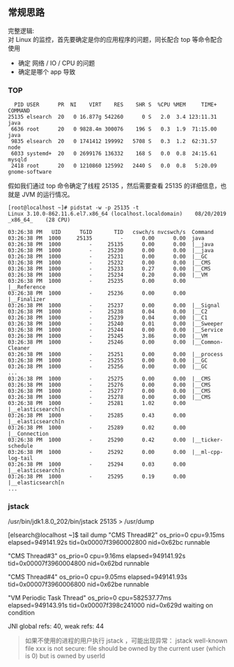 
## 常规思路

完整逻辑:  
对 Linux 的监控，首先要确定是你的应用程序的问题，同长配合 top 等命令配合使用  
- 确定 网络 / IO / CPU 的问题  
- 确定是哪个 app 导致  

### TOP

```
  PID USER      PR  NI    VIRT    RES    SHR S  %CPU %MEM     TIME+ COMMAND                                                                                                          
25135 elsearch  20   0 16.877g 542260      0 S   2.0  3.4 123:11.31 java                                                                                                             
 6636 root      20   0 9828.4m 300076    196 S   0.3  1.9  71:15.00 java                                                                                                             
 9835 elsearch  20   0 1741412 199992   5708 S   0.3  1.2  62:31.57 node                                                                                                             
 6033 systemd+  20   0 2699176 136332    168 S   0.0  0.8  24:15.61 mysqld                                                                                                           
 2418 root      20   0 1210860 125992   2440 S   0.0  0.8   5:20.09 gnome-software  
```

假如我们通过 top 命令确定了线程 25135 ，然后需要查看 25135 的详细信息，也就是 JVM 的运行情况。  

```
[root@localhost ~]# pidstat -w -p 25135 -t
Linux 3.10.0-862.11.6.el7.x86_64 (localhost.localdomain) 	08/20/2019 	_x86_64_	(28 CPU)

03:26:38 PM   UID      TGID       TID   cswch/s nvcswch/s  Command
03:26:38 PM  1000     25135         -      0.00      0.00  java
03:26:38 PM  1000         -     25135      0.00      0.00  |__java
03:26:38 PM  1000         -     25230      0.00      0.00  |__java
03:26:38 PM  1000         -     25231      0.00      0.00  |__GC
03:26:38 PM  1000         -     25232      0.00      0.00  |__CMS
03:26:38 PM  1000         -     25233      0.27      0.00  |__CMS
03:26:38 PM  1000         -     25234      0.20      0.00  |__VM
03:26:38 PM  1000         -     25235      0.00      0.00  |__Reference
03:26:38 PM  1000         -     25236      0.00      0.00  |__Finalizer
03:26:38 PM  1000         -     25237      0.00      0.00  |__Signal
03:26:38 PM  1000         -     25238      0.04      0.00  |__C2
03:26:38 PM  1000         -     25239      0.04      0.00  |__C1
03:26:38 PM  1000         -     25240      0.01      0.00  |__Sweeper
03:26:38 PM  1000         -     25244      0.00      0.00  |__Service
03:26:38 PM  1000         -     25245      3.86      0.00  |__VM
03:26:38 PM  1000         -     25246      0.00      0.00  |__Common-Cleaner
03:26:38 PM  1000         -     25251      0.00      0.00  |__process
03:26:38 PM  1000         -     25255      0.00      0.00  |__GC
03:26:38 PM  1000         -     25256      0.00      0.00  |__GC
...
03:26:38 PM  1000         -     25275      0.00      0.00  |__CMS
03:26:38 PM  1000         -     25276      0.00      0.00  |__CMS
03:26:38 PM  1000         -     25277      0.00      0.00  |__CMS
03:26:38 PM  1000         -     25278      0.00      0.00  |__CMS
03:26:38 PM  1000         -     25281      1.02      0.00  |__elasticsearch[n
03:26:38 PM  1000         -     25285      0.43      0.00  |__elasticsearch[n
03:26:38 PM  1000         -     25289      0.02      0.00  |__Connection
03:26:38 PM  1000         -     25290      0.42      0.00  |__ticker-schedule
03:26:38 PM  1000         -     25292      0.00      0.00  |__ml-cpp-log-tail
03:26:38 PM  1000         -     25294      0.03      0.00  |__elasticsearch[n
03:26:38 PM  1000         -     25295      0.19      0.00  |__elasticsearch[n
...
```

### jstack

/usr/bin/jdk1.8.0_202/bin/jstack 25135 > /usr/dump

[elsearch@localhost ~]$ tail dump 
"CMS Thread#2" os_prio=0 cpu=9.15ms elapsed=949141.92s tid=0x00007f3960002800 nid=0x62bc runnable  

"CMS Thread#3" os_prio=0 cpu=9.16ms elapsed=949141.92s tid=0x00007f3960004800 nid=0x62bd runnable  

"CMS Thread#4" os_prio=0 cpu=9.05ms elapsed=949141.93s tid=0x00007f3960006800 nid=0x62be runnable  

"VM Periodic Task Thread" os_prio=0 cpu=582537.77ms elapsed=949143.91s tid=0x00007f398c241000 nid=0x629d waiting on condition  

JNI global refs: 40, weak refs: 44

> 如果不使用的进程的用户执行 jstack ，可能出现异常： jstack well-known file xxx is not secure: file should be owned by the current user (which is 0) but is owned by userId

